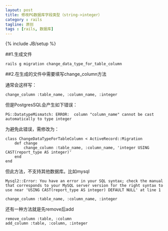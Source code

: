 ```yaml
---
layout: post
title: 修改PG数据库字段类型（string->integer）
category : rails
tagline: 原创
tags : [rails, 数据库]
---
```

{% include JB/setup %}

<!--{% include themes/custom-settings/time.html %}-->

##1.生成文件

    rails g migration change_data_type_for_table_column

##2.在生成的文件中需要填写change_column方法

通常会这样写：

    change_column :table_name, :column_name, :integer

但是PostgresSQL会产生如下错误：

    PG::DatatypeMismatch: ERROR:  column "column_name" cannot be cast automatically to type integer

为避免此错误，需修改为：

    class ChangeDataTypeForTableColumn < ActiveRecord::Migration
        def change
            change_column :table_name, :column_name, 'integer USING CAST(report_type AS integer)'
        end
    end

但此方法，不支持其他数据库。比如mysql

    Mysql2::Error: You have an error in your SQL syntax; check the manual that corresponds to your MySQL server version for the right syntax to use near 'USING CAST(report_type AS integer) DEFAULT NULL' at line 1

    change_column :table_name, :column_name, :integer

还有一种方法就是先remove后add

    remove_column :table, :column
    add_column :table, :column, :integer